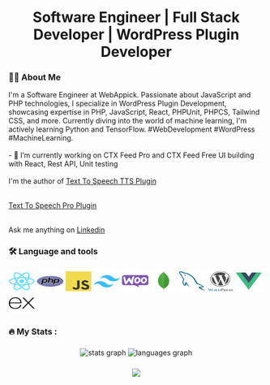<h1 align="center">Software Engineer | Full Stack Developer | WordPress Plugin Developer</h1>

###

<h3 align="left">👩‍💻  About Me</h3>

<p align="left">I'm a Software Engineer at WebAppick. Passionate about JavaScript and PHP technologies, I specialize in WordPress Plugin Development, showcasing expertise in PHP, JavaScript, React, PHPUnit, PHPCS, Tailwind CSS, and more. Currently diving into the world of machine learning, I'm actively learning Python and TensorFlow.  #WebDevelopment #WordPress #MachineLearning.<br><br>- 🔭 I’m currently working on CTX Feed Pro and CTX Feed Free  UI building with React, Rest API, Unit testing <br/><br/>
I'm the author of <a rel="follow referer " target="_blank" href="https://wordpress.org/plugins/text-to-audio/"> Text To Speech TTS Plugin </a><br/><br/>

 <a rel="follow referer " target="_blank" href="https://atlasaidev.com/text-to-speech-pro/"> Text To Speech Pro Plugin </a><br/><br/>
 
 Ask me anything on <a target="_blank" href="https://www.linkedin.com/in/azizulhasan1995/"> Linkedin </a>   </p>



###

<h3 align="left">🛠 Language and tools</h3>

###

<div align="left">
  <img src="https://github.com/devicons/devicon/blob/v2.15.1/icons/react/react-original.svg" height="40" width="52" alt="React logo"  />
  <img src="https://github.com/devicons/devicon/blob/v2.15.1/icons/php/php-original.svg" height="40" width="52" alt="PHP logo"  />
  <img src="https://github.com/devicons/devicon/blob/v2.15.1/icons/javascript/javascript-original.svg" height="40" width="52" alt="JavaScript logo"  />
  <img src="https://github.com/devicons/devicon/blob/v2.15.1/icons/tailwindcss/tailwindcss-plain.svg" height="40" width="52" alt="Tailwind logo"  />
  <img src="https://github.com/devicons/devicon/blob/v2.15.1/icons/woocommerce/woocommerce-original.svg" height="40" width="52" alt="woocommerce logo"  />
  <img src="https://github.com/devicons/devicon/blob/v2.15.1/icons/mongodb/mongodb-original.svg" height="40" width="52" alt="mongodb logo"  />
  <img src="https://github.com/devicons/devicon/blob/v2.15.1/icons/mysql/mysql-plain.svg" height="40" width="52" alt="mysql logo"  />
  <img src="https://github.com/devicons/devicon/blob/v2.15.1/icons/wordpress/wordpress-original.svg" height="40" width="52" alt="wordpress logo"  />
  <img src="https://github.com/devicons/devicon/blob/v2.15.1/icons/vuejs/vuejs-original.svg" height="40" width="52" alt="vuejs logo"  />
  <img src="https://github.com/devicons/devicon/blob/v2.15.1/icons/express/express-original.svg" height="40" width="52" alt="Express logo"  />
</div>

###

<h3 align="left">🔥   My Stats :</h3>

###

<div align="center">
  <img src="https://github-readme-stats.vercel.app/api?username=azizulhasan&hide_title=false&hide_rank=false&show_icons=true&include_all_commits=true&count_private=true&disable_animations=false&theme=dracula&locale=en&hide_border=false" height="150" alt="stats graph"  />
  <img src="https://github-readme-stats.vercel.app/api/top-langs?username=azizulhasan&locale=en&hide_title=false&layout=compact&card_width=320&langs_count=5&theme=dracula&hide_border=false" height="150" alt="languages graph"  />
</div>
</div>

###

<div align="center">
  <img src="https://visitor-badge.laobi.icu/badge?page_id=azizulhasan.azizulhasan&"  />
</div>

###






